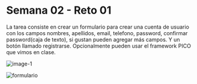 # Semana 02 - Reto 01

La tarea consiste en crear un formulario para crear una cuenta de usuario con los campos nombres, apellidos, email, telefono, password, confirmar password(caja de texto), si gustan pueden agregar más campos. Y un botón llamado registrarse. Opcionalmente pueden usar el framework PICO que vimos en clase.


![image-1](https://github.com/BryanUv/bootcamp-frontend-g16/assets/146407597/ae6decd1-dc62-4dfb-b202-f0c4997d75e4)

![formulario](https://github.com/BryanUv/bootcamp-frontend-g16/assets/146407597/8e8f0cc7-a6a7-431a-97cb-a78e10e68ab1)

